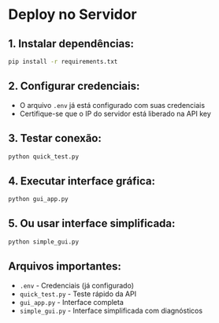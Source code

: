 # Deploy no Servidor

## 1. Instalar dependências:
```bash
pip install -r requirements.txt
```

## 2. Configurar credenciais:
- O arquivo `.env` já está configurado com suas credenciais
- Certifique-se que o IP do servidor está liberado na API key

## 3. Testar conexão:
```bash
python quick_test.py
```

## 4. Executar interface gráfica:
```bash
python gui_app.py
```

## 5. Ou usar interface simplificada:
```bash
python simple_gui.py
```

## Arquivos importantes:
- `.env` - Credenciais (já configurado)
- `quick_test.py` - Teste rápido da API
- `gui_app.py` - Interface completa
- `simple_gui.py` - Interface simplificada com diagnósticos